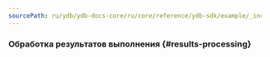 ```yaml
---
sourcePath: ru/ydb/ydb-docs-core/ru/core/reference/ydb-sdk/example/_includes/steps/04_results_processing.md
---
```

### Обработка результатов выполнения {#results-processing}
